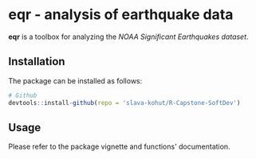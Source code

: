 # eqr - analysis of earthquake data

__eqr__ is a toolbox for analyzing the _NOAA Significant Earthquakes dataset_.

## Installation

The package can be installed as follows:
```r
# Github
devtools::install-github(repo = 'slava-kohut/R-Capstone-SoftDev')
```

## Usage

Please refer to the package vignette and functions' documentation.


